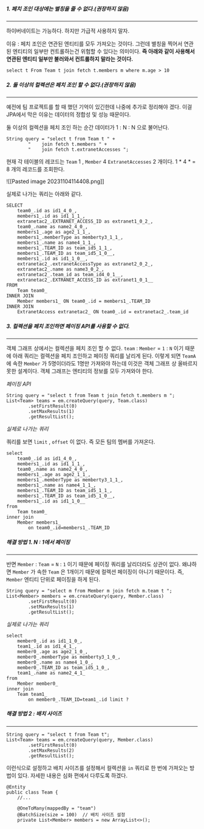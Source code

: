 
#####  **1. 페치 조인 대상에는 별칭을 줄 수 없다.(권장하지 않음)**
---
하이버네이트는 가능하다. 하지만 가급적 사용하지 말자.

이유 : 페치 조인은 연관된 엔티티를 모두 가져오는 것이다. 그런데 별칭을 찍어서 연관된 엔티티의 일부만 컨트롤하는건 위험할 수 있다는 의미이다. **즉 아래와 같이 사용해서 연관된 엔티티 일부만 불러와서 컨트롤하지 말라는 것이다.**

```
select t From Team t join fetch t.members m where m.age > 10
```


##### 2. 둘 이상의 컬렉션은 페치 조인 할 수 없다.(권장하지 않음)
---

예전에 팀 프로젝트를 할 때 했던 기억이 있긴한데 나중에 추가로 정리해야 겠다. 이걸 JPA에서 막은 이유는 데이터의 정합성 및 성능 때문이다.

둘 이상의 컬렉션을 페치 조인 하는 순간 데이터가 1 : N : N 으로 불어난다. 

```
String query = "select t from Team t " +  
        "    join fetch t.members " +  
        "    join fetch t.extranetAccesses ";
```

현재 각 테이블의 레코드는 `Team` 1 , `Member` 4  `ExtranetAccesses`
2 개이다. 1 * 4 * = 8 개의 레코드를 조회한다. 

![[Pasted image 20231104114408.png]]

실제로 나가는 쿼리는 아래와 같다.
```
SELECT
    team0_.id as id1_4_0_,
    members1_.id as id1_1_1_,
    extranetac2_.EXTRANET_ACCESS_ID as extranet1_0_2_,
    team0_.name as name2_4_0_,
    members1_.age as age2_1_1_,
    members1_.memberType as memberty3_1_1_,
    members1_.name as name4_1_1_,
    members1_.TEAM_ID as team_id5_1_1_,
    members1_.TEAM_ID as team_id5_1_0__,
    members1_.id as id1_1_0__,
    extranetac2_.extranetAccessType as extranet2_0_2_,
    extranetac2_.name as name3_0_2_,
    extranetac2_.team_id as team_id4_0_1__,
    extranetac2_.EXTRANET_ACCESS_ID as extranet1_0_1__
FROM
    Team team0_
INNER JOIN
    Member members1_ ON team0_.id = members1_.TEAM_ID
INNER JOIN
    ExtranetAccess extranetac2_ ON team0_.id = extranetac2_.team_id

```


##### 3. 컬렉션을 페치 조인하면 페이징 API를 사용할 수 없다.
---

객체 그래프 상에서는 컬렉션을 페치 조인 할 수 없다. `team` : `Member` = `1` : `N`  이기 때문에 아래 쿼리는 컬렉션을 페치 조인하고 페이징 쿼리를 날리게 된다. 이렇게 되면  `TeamA` 에 속한 `Member` 가 5명이더라도 1명만 가져와야 하는데 이것은 객체 그래프 상 올바르지 못한 설계이다. 객체 그래프는 엔티티의 정보를 모두 가져와야 한다.

*페이징 API*

```
String query = "select t from Team t join fetch t.members m ";  
List<Team> teams = em.createQuery(query, Team.class)  
        .setFirstResult(0)  
        .setMaxResults(1)  
        .getResultList();
```


*실제로 나가는 쿼리*

쿼리를 보면 `limit` , `offset` 이 없다. 즉 모든 팀의 멤버를 가져온다.

```
select
	team0_.id as id1_4_0_,
	members1_.id as id1_1_1_,
	team0_.name as name2_4_0_,
	members1_.age as age2_1_1_,
	members1_.memberType as memberty3_1_1_,
	members1_.name as name4_1_1_,
	members1_.TEAM_ID as team_id5_1_1_,
	members1_.TEAM_ID as team_id5_1_0__,
	members1_.id as id1_1_0__ 
from
	Team team0_ 
inner join
	Member members1_ 
		on team0_.id=members1_.TEAM_ID
```


##### 해결 방법 1. N : 1에서 페이징
---

반면 `Member` : `Team` = `N` : `1` 이기 때문에 페이징 쿼리를 날리더라도 상관이 없다. 왜냐하면 `Member` 가 속한 `Team` 은 1개이기 때문에 컬렉션 페이징이 아니기 때문이다. 즉, `Member` 엔티티 단위로 페이징을 하게 된다.

```
String query = "select m from Member m join fetch m.team t ";  
List<Member> members = em.createQuery(query, Member.class)  
        .setFirstResult(0)  
        .setMaxResults(1)  
        .getResultList();
```


*실제로 나가는 쿼리*

```
select
	member0_.id as id1_1_0_,
	team1_.id as id1_4_1_,
	member0_.age as age2_1_0_,
	member0_.memberType as memberty3_1_0_,
	member0_.name as name4_1_0_,
	member0_.TEAM_ID as team_id5_1_0_,
	team1_.name as name2_4_1_ 
from
	Member member0_ 
inner join
	Team team1_ 
		on member0_.TEAM_ID=team1_.id limit ?
```


##### 해결 방법 2 : 배치 사이즈
---

```
String query = "select t from Team t";  
List<Team> teams = em.createQuery(query, Member.class)  
        .setFirstResult(0)  
        .setMaxResults(2)  
        .getResultList();
```

이런식으로 설정하고 배치 사이즈를 설정해서 컬렉션을 `in` 쿼리로 한 번에 가져오는 방법이 있다.
자세한 내용은 심화 편에서 다루도록 하겠다.

```
@Entity
public class Team {  
	//...
	
    @OneToMany(mappedBy = "team")  
    @BatchSize(size = 100)  // 배치 사이즈 설정
    private List<Member> members = new ArrayList<>();
```

